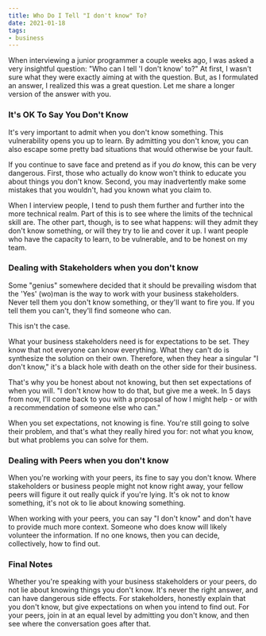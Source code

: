 ```yaml
---
title: Who Do I Tell "I don't know" To?
date: 2021-01-18
tags:
- business
---
```

When interviewing a junior programmer a couple weeks ago, I was asked a very insightful question: "Who can I tell 'I don't know' to?"  At first, I wasn't sure what they were exactly aiming at with the question.  But, as I formulated an answer, I realized this was a great question.  Let me share a longer version of the answer with you.

<!--more-->

### It's OK To Say You Don't Know

It's very important to admit when you don't know something.  This vulnerability opens you up to learn.  By admitting you don't know, you can also escape some pretty bad situations that would otherwise be your fault.

If you continue to save face and pretend as if you _do_ know, this can be very dangerous.  First, those who actually do know won't think to educate you about things you don't know. Second, you may inadvertently make some mistakes that you wouldn't, had you known what you claim to.

When I interview people, I tend to push them further and further into the more technical realm. Part of this is to see where the limits of the technical skill are.  The other part, though, is to see what happens: will they admit they don't know something, or will they try to lie and cover it up. I want people who have the capacity to learn, to be vulnerable, and to be honest on my team.

###  Dealing with Stakeholders when you don't know

Some "genius" somewhere decided that it should be prevailing wisdom that the 'Yes' (wo)man is the way to work with your business stakeholders.  Never tell them you don't know something, or they'll want to fire you. If you tell them you can't, they'll find someone who can.

This isn't the case.

What your business stakeholders need is for expectations to be set. They know that not everyone can know everything. What they can't do is synthesize the solution on their own. Therefore, when they hear a singular "I don't know," it's a black hole with death on the other side for their business.

That's why you be honest about not knowing, but then set expectations of when you will. "I don't know how to do that, but give me a week. In 5 days from now, I'll come back to you with a proposal of how I might help - or with a recommendation of someone else who can."  

When you set expectations, not knowing is fine. You're still going to solve their problem, and that's what they really hired you for: not what you know, but what problems you can solve for them.

### Dealing with Peers when you don't know

When you're working with your peers, its fine to say you don't know.  Where stakeholders or business people might not know right away, your fellow peers will figure it out really quick if you're lying.  It's ok not to know something, it's not ok to lie about knowing something.

When working with your peers, you can say "I don't know" and don't have to provide much more context.  Someone who does know will likely volunteer the information. If no one knows, then you can decide, collectively, how to find out.

### Final Notes

Whether you're speaking with your business stakeholders or your peers, do not lie about knowing things you don't know. It's never the right answer, and can have dangerous side effects.  For stakeholders, honestly explain that you don't know, but give expectations on when you intend to find out. For your peers, join in at an equal level by admitting you don't know, and then see where the conversation goes after that.
